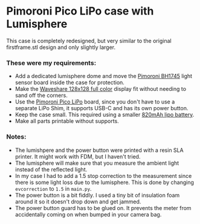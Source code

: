 # Pimoroni Pico LiPo case with Lumisphere

This case is completely redesigned, but very similar to the original firstframe.stl design and only slightly larger.

### These were my requirements:
- Add a dedicated lumisphere dome and move the [Pimoroni BH1745](https://shop.pimoroni.com/products/bh1745-luminance-and-colour-sensor-breakout?variant=12767599755347) light sensor board inside the case for protection.
- Make the [Waveshare 128x128 full color](https://www.amazon.de/-/en/gp/product/B07DB5YFGW/ref=ppx_yo_dt_b_asin_title_o08_s00?ie=UTF8&psc=1) display fit without needing to sand off the corners.
- Use the [Pimoroni Pico LiPo](https://shop.pimoroni.com/products/pimoroni-pico-lipo?variant=39386149093459) board, since you don't have to use a separate LiPo Shim, it supports USB-C and has its own power button.
- Keep the case small. This required using a smaller [820mAh lipo battery](https://www.amazon.de/gp/product/B082152887).
- Make all parts printable without supports.

### Notes:
- The lumishpere and the power button were printed with a resin SLA printer. It might work with FDM, but I haven't tried.
- The lumisphere will make sure that you measure the ambient light instead of the reflected light.
- In my case I had to add a 1.5 stop correction to the measurement since there is some light loss due to the lumisphere. This is done by changing `evcorrection` to `1.5` in `main.py`.
- The power button is a bit fiddly. I used a tiny bit of insulation foam around it so it doesn't drop down and get jammed.
- The power button guard has to be glued on. It prevents the meter from accidentally coming on when bumped in your camera bag.
